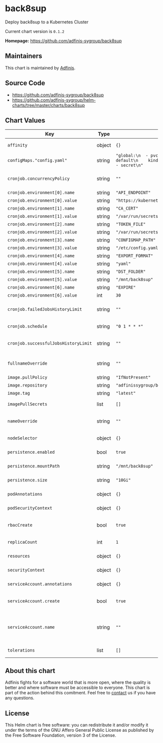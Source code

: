 back8sup
========
Deploy back8sup to a Kubernetes Cluster

Current chart version is `0.1.2`


**Homepage:** <https://github.com/adfinis-sygroup/back8sup>


## Maintainers
This chart is maintained by [Adfinis](https://adfinis.com/?pk_campaign=github&pk_kwd=helm-charts).


## Source Code

* <https://github.com/adfinis-sygroup/back8sup>
* <https://github.com/adfinis-sygroup/helm-charts/tree/master/charts/back8sup>


## Chart Values


| Key | Type | Default | Description |
|-----|------|---------|-------------|
| `affinity` | object | `{}` | specifies the affinity to be used |
| `configMaps."config.yaml"` | string | `"global:\n  - pvc\n  - pv\nnamespaces:\n  - name: default\n    kind:\n      - deployment\n      - cm\n      - secret\n"` |  |
| `cronjob.concurrencyPolicy` | string | `""` | specifies the concurrencyPolicy of the cronjob |
| `cronjob.environment[0].name` | string | `"API_ENDPOINT"` |  |
| `cronjob.environment[0].value` | string | `"https://kubernetes.default.svc.cluster.local:443"` |  |
| `cronjob.environment[1].name` | string | `"CA_CERT"` |  |
| `cronjob.environment[1].value` | string | `"/var/run/secrets/kubernetes.io/serviceaccount/ca.crt"` |  |
| `cronjob.environment[2].name` | string | `"TOKEN_FILE"` |  |
| `cronjob.environment[2].value` | string | `"/var/run/secrets/kubernetes.io/serviceaccount/token"` |  |
| `cronjob.environment[3].name` | string | `"CONFIGMAP_PATH"` |  |
| `cronjob.environment[3].value` | string | `"/etc/config.yaml"` |  |
| `cronjob.environment[4].name` | string | `"EXPORT_FORMAT"` |  |
| `cronjob.environment[4].value` | string | `"yaml"` |  |
| `cronjob.environment[5].name` | string | `"DST_FOLDER"` |  |
| `cronjob.environment[5].value` | string | `"/mnt/back8sup"` |  |
| `cronjob.environment[6].name` | string | `"EXPIRE"` |  |
| `cronjob.environment[6].value` | int | `30` |  |
| `cronjob.failedJobsHistoryLimit` | string | `""` | specifies the failedJobsHistoryLimit of the cronjob |
| `cronjob.schedule` | string | `"0 1 * * *"` | on which schedule the cronjob gets run |
| `cronjob.successfulJobsHistoryLimit` | string | `""` | specifies the successfulJobsHistoryLimit of the cronjob |
| `fullnameOverride` | string | `""` | specifies the full name override to be used for helm |
| `image.pullPolicy` | string | `"IfNotPresent"` | set the image pullPolicy |
| `image.repository` | string | `"adfinissygroup/back8sup"` | set the image repository |
| `image.tag` | string | `"latest"` | set the tag of the image |
| `imagePullSecrets` | list | `[]` | specifies the image pull secrets to be used |
| `nameOverride` | string | `""` | specifies the name override to be used for helm |
| `nodeSelector` | object | `{}` | specifies the nodeSelector to be used |
| `persistence.enabled` | bool | `true` | specifies if persistence is enabled or not |
| `persistence.mountPath` | string | `"/mnt/back8sup"` | specifies where to mount the PV |
| `persistence.size` | string | `"10Gi"` | specifies which size the PVC should request |
| `podAnnotations` | object | `{}` | specifies the Pod Annotations to be set |
| `podSecurityContext` | object | `{}` | specifies the Pod Security Context to be set |
| `rbacCreate` | bool | `true` | wheter the rolebindings and roles should be created |
| `replicaCount` | int | `1` | specifies the replica count of the pods |
| `resources` | object | `{}` | specifies the resources to be used |
| `securityContext` | object | `{}` | specifies the Security Context to be set |
| `serviceAccount.annotations` | object | `{}` | Annotations to add to the service account |
| `serviceAccount.create` | bool | `true` | Specifies whether a service account should be created |
| `serviceAccount.name` | string | `""` | The name of the service account to use. If not set and create is true, a name is generated using the fullname template |
| `tolerations` | list | `[]` | specifies the tolerations to be used |

## About this chart

Adfinis fights for a software world that is more open, where the quality is
better and where software must be accessible to everyone. This chart
is part of the action behind this comitment. Feel free to
[contact](https://adfinis.com/kontakt/?pk_campaign=github&pk_kwd=helm-charts)
us if you have any questions.

## License

This Helm chart is free software: you can redistribute it and/or modify it under the terms
of the GNU Affero General Public License as published by the Free Software Foundation,
version 3 of the License.
